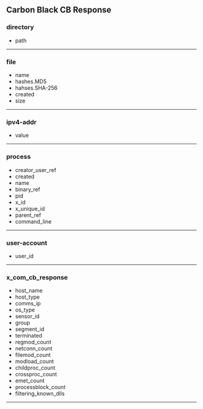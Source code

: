 ## Carbon Black CB Response
### directory
- path

___
### file
- name
- hashes.MD5
- hahses.SHA-256
- created
- size

___
### ipv4-addr
- value

___
### process
- creator_user_ref
- created
- name
- binary_ref
- pid
- x_id
- x_unique_id
- parent_ref
- command_line

___
### user-account
- user_id

___
### x_com_cb_response
- host_name
- host_type
- comms_ip
- os_type
- sensor_id
- group
- segment_id
- terminated
- regmod_count
- netconn_count
- filemod_count
- modload_count
- childproc_count
- crossproc_count
- emet_count
- processblock_count
- filtering_known_dlls

___
